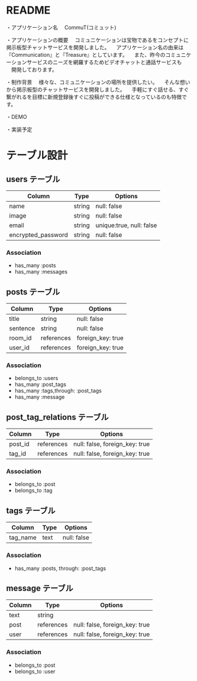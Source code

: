# README
・アプリケーション名
　CommuT(コミュット)

・アプリケーションの概要
　コミュニケーションは宝物であるをコンセプトに掲示板型チャットサービスを開発しました。
　アプリケーション名の由来は『Communication』と『Treasure』としています。
　また、昨今のコミュニケーションサービスのニーズを網羅するためビデオチャットと通話サービスも
　開発しております。

・制作背景
　様々な、コミュニケーションの場所を提供したい。
　そんな想いから掲示板型のチャットサービスを開発しました。
　手軽にすぐ話せる、すぐ繋がれるを目標に新規登録後すぐに投稿ができる仕様となっているのも特徴です。

・DEMO

・実装予定
　

# テーブル設計

## users テーブル

| Column             | Type   | Options                  |
| ------------------ | ------ | ------------------------ |
| name               | string | null: false              |
| image              | string | null: false              |
| email              | string | unique:true, null: false |
| encrypted_password | string | null: false              |

### Association

- has_many :posts
- has_many :messages



## posts テーブル

| Column      | Type       | Options           |
| ----------- | ---------- | ----------------- |
| title       | string     | null: false       |
| sentence    | string     | null: false       |
| room_id     | references | foreign_key: true |
| user_id     | references | foreign_key: true |

### Association

- belongs_to :users
- has_many   :post_tags
- has_many   :tags,through: :post_tags
- has_many   :message



## post_tag_relations テーブル

| Column  | Type       | Options                        |
| ------- | ---------- | ------------------------------ |
| post_id | references | null: false, foreign_key: true |
| tag_id  | references | null: false, foreign_key: true |

### Association

- belongs_to :post
- belongs_to :tag



## tags テーブル

| Column     | Type | Options     |
| ---------- | ---- | ----------- |
| tag_name   | text | null: false |

### Association

- has_many :posts, through: :post_tags



## message テーブル

| Column   | Type       | Options                        |
| -------- | ---------- | ------------------------------ |
| text     | string     |                                |
| post     | references | null: false, foreign_key: true |
| user     | references | null: false, foreign_key: true |

### Association

- belongs_to :post
- belongs_to :user